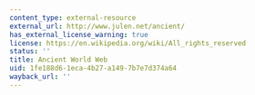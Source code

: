 ```yaml
---
content_type: external-resource
external_url: http://www.julen.net/ancient/
has_external_license_warning: true
license: https://en.wikipedia.org/wiki/All_rights_reserved
status: ''
title: Ancient World Web
uid: 1fe188d6-1eca-4b27-a149-7b7e7d374a64
wayback_url: ''
---
```

